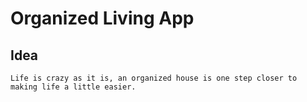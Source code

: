# Organized Living App

## Idea

``` Life is crazy as it is, an organized house is one step closer to making life a little easier. ```